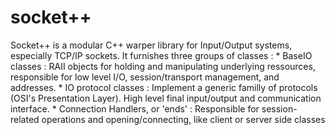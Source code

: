 socket++
========

Socket++ is a modular C++ warper library for Input/Output systems, especially TCP/IP sockets.
It furnishes three groups of classes :
	* BaseIO classes : RAII objects for holding and manipulating underlying ressources, responsible for low level I/O, session/transport management, and addresses.
	* IO protocol classes : Implement a generic familly of protocols (OSI's Presentation Layer). High level final input/output and communication interface.
	* Connection Handlers, or 'ends' : Responsible for session-related operations and opening/connecting, like client or server side classes